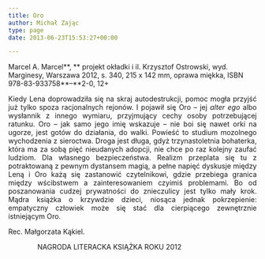 ```yaml
---
title: Oro
author: Michał Zając
type: page
date: 2013-06-23T15:53:27+00:00

---
```

Marcel A. Marcel**, ** projekt okładki i il. Krzysztof Ostrowski, wyd. Marginesy, Warszawa 2012, s. 340, 215 x 142 mm, oprawa miękka, ISBN 978-83-933758**&#8211;**2-0, 12+

<p style="text-align: justify;">
  Kiedy Lena doprowadziła się na skraj autodestrukcji, pomoc mogła przyjść już tylko spoza racjonalnych rejonów. I pojawił się Oro &#8211; jej <i>alter ego </i>albo wysłannik z innego wymiaru, przyjmujący cechy osoby potrzebującej ratunku. Oro &#8211; jak samo jego imię wskazuje &#8211; nie boi się nawet orki na ugorze, jest gotów do działania, do walki. Powieść to studium mozolnego wychodzenia z sieroctwa. Droga jest długa, gdyż trzynastoletnia bohaterka, która ma za sobą pięć nieudanych adopcji, nie chce po raz kolejny zaufać ludziom. Dla własnego bezpieczeństwa. Realizm przeplata się tu z potraktowaną z pewnym dystansem magią, a pełne napięć dyskusje między Leną i Oro każą się zastanowić czytelnikowi, gdzie przebiega granica między wścibstwem a zainteresowaniem czyimiś problemami. Bo od poszanowania cudzej prywatności do znieczulicy jest tylko mały krok. Mądra książka o krzywdzie dzieci, niosąca jednak pokrzepienie: empatyczny człowiek może się stać dla cierpiącego zewnętrznie istniejącym Oro.
</p>

<p style="text-align: justify;">
  Rec. Małgorzata Kąkiel.
</p>

               NAGRODA LITERACKA KSIĄŻKA ROKU 2012